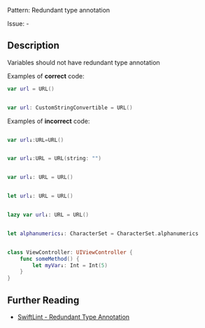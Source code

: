 Pattern: Redundant type annotation

Issue: -

## Description

Variables should not have redundant type annotation

Examples of **correct** code:
```swift
var url = URL()


var url: CustomStringConvertible = URL()

```
Examples of **incorrect** code:
```swift

var url↓:URL=URL()


var url↓:URL = URL(string: "")


var url↓: URL = URL()


let url↓: URL = URL()


lazy var url↓: URL = URL()


let alphanumerics↓: CharacterSet = CharacterSet.alphanumerics


class ViewController: UIViewController {
    func someMethod() {
        let myVar↓: Int = Int(5)
    }
}

```

## Further Reading

* [SwiftLint - Redundant Type Annotation](https://github.com/realm/SwiftLint/blob/master/Rules.md#redundant-type-annotation)